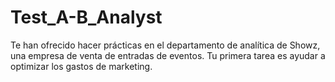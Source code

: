 # Test_A-B_Analyst
Te han ofrecido hacer prácticas en el departamento de analítica de Showz, una empresa de venta de entradas de eventos. Tu primera tarea es ayudar a optimizar los gastos de marketing.
